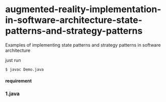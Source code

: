 # augmented-reality-implementation-in-software-architecture-state-patterns-and-strategy-patterns
Examples of implementing state patterns and strategy patterns in software architecture


just run
```
$ javac Demo.java
```


#### requirement
### 1.java
